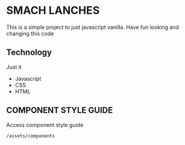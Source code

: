 # SMACH LANCHES

This is a simple project to just javascript vanilla. Have fun
looking and changing this code

## Technology

Just it

- Javascript
- CSS
- HTML

## COMPONENT STYLE GUIDE

Access component style guide

```
/assets/components
```
